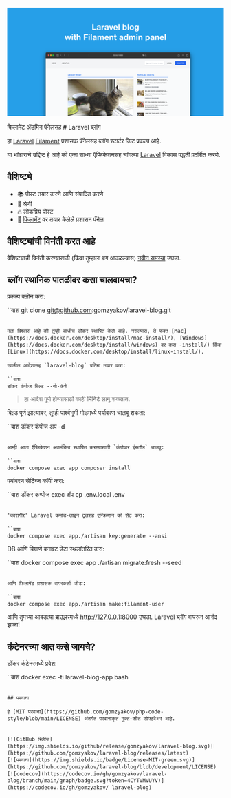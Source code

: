 ![फिलामेंट ॲडमिन पॅनेलसह लारवेल ब्लॉग](./docs/social-preview-en.png)

फिलामेंट ॲडमिन पॅनेलसह # Laravel ब्लॉग

हा [Laravel](https://laravel.com) [Filament](https://filamentphp.com) प्रशासक पॅनेलसह ब्लॉग स्टार्टर किट प्रकल्प आहे.

या भांडाराचे उद्दिष्ट हे आहे की एका साध्या ऍप्लिकेशनसह चांगल्या [Laravel](https://laravel.com) विकास पद्धती प्रदर्शित करणे.

## वैशिष्ट्ये

- 📚 पोस्ट तयार करणे आणि संपादित करणे
- 🥑 श्रेणी
- :fire: लोकप्रिय पोस्ट
- :hatched_chick: [फिलामेंट](https://filamentphp.com) वर तयार केलेले प्रशासन पॅनेल

## वैशिष्ट्यांची विनंती करत आहे

वैशिष्ट्याची विनंती करण्यासाठी (किंवा तुम्हाला बग आढळल्यास) [नवीन समस्या](https://github.com/gomzyakov/laravel-blog/issues/new) उघडा.

## ब्लॉग स्थानिक पातळीवर कसा चालवायचा?

प्रकल्प क्लोन करा:

``बाश
git clone git@github.com:gomzyakov/laravel-blog.git
```

मला विश्वास आहे की तुम्ही आधीच डॉकर स्थापित केले आहे. नसल्यास, ते फक्त [Mac](https://docs.docker.com/desktop/install/mac-install/), [Windows](https://docs.docker.com/desktop/install/windows) वर करा -install/) किंवा [Linux](https://docs.docker.com/desktop/install/linux-install/).

खालील आदेशासह `laravel-blog` प्रतिमा तयार करा:

``बाश
डॉकर कंपोज बिल्ड --नो-कॅशे
```

>हा आदेश पूर्ण होण्यासाठी काही मिनिटे लागू शकतात.

बिल्ड पूर्ण झाल्यावर, तुम्ही पार्श्वभूमी मोडमध्ये पर्यावरण चालवू शकता:

``बाश
डॉकर कंपोज अप -d
```

आम्ही आता ऍप्लिकेशन अवलंबित्व स्थापित करण्यासाठी `कंपोजर इंस्टॉल` चालवू:

``बाश
docker compose exec app composer install
```

पर्यावरण सेटिंग्ज कॉपी करा:

``बाश
डॉकर कम्पोज exec ॲप cp .env.local .env
```

'कारागीर' Laravel कमांड-लाइन टूलसह एन्क्रिप्शन की सेट करा:

``बाश
docker compose exec app./artisan key:generate --ansi
```

DB आणि बियाणे बनावट डेटा स्थलांतरित करा:

``बाश
docker compose exec app ./artisan migrate:fresh --seed
```

आणि फिलामेंट प्रशासक वापरकर्ता जोडा:

``बाश
docker compose exec app./artisan make:filament-user
```

आणि तुमच्या आवडत्या ब्राउझरमध्ये http://127.0.0.1:8000 उघडा. Laravel ब्लॉग वापरून आनंद झाला!

## कंटेनरच्या आत कसे जायचे?

डॉकर कंटेनरमध्ये प्रवेश:

``बाश
docker exec -ti laravel-blog-app bash
```

## परवाना

हे [MIT परवाना](https://github.com/gomzyakov/php-code-style/blob/main/LICENSE) अंतर्गत परवानाकृत मुक्त-स्रोत सॉफ्टवेअर आहे.


[![GitHub रिलीज](https://img.shields.io/github/release/gomzyakov/laravel-blog.svg)](https://github.com/gomzyakov/laravel-blog/releases/latest)
[![परवाना](https://img.shields.io/badge/License-MIT-green.svg)](https://github.com/gomzyakov/laravel-blog/blob/development/LICENSE)
[![codecov](https://codecov.io/gh/gomzyakov/laravel-blog/branch/main/graph/badge.svg?token=4CYTVMVUYV)](https://codecov.io/gh/gomzyakov/ laravel-blog)